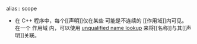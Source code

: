 alias:: scope

- 在 C++ 程序中，每个[[声明]]仅在某些 可能是不连续的 [[作用域]]内可见。
  在一个 作用域 内，可以使用 [unqualified name lookup](https://en.cppreference.com/w/cpp/language/lookup) 来将[[名称]]与其[[声明]]关联。